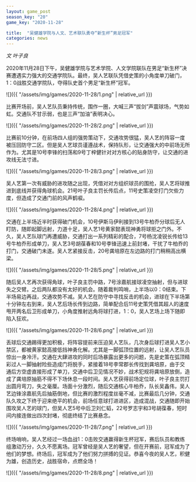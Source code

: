```yaml
---
layout: game_post
season_key: "20"
game_key: "2020-11-28"

title:  "吴健雄学院与人文、艺术联队勇夺“新生杯”男足冠军"
categories: news
---
```


*文 叶子良*


2020年11月28日下午，吴健雄学院与艺术学院、人文学院联队在男足“新生杯”决赛遭遇实力强大的交通学院队。最终，吴人艺联队凭借史策的小角度单刀破门，1：0战胜交通学院队，夺得队史首个男足“新生杯”冠军。

![]({{ "/assets/img/games/2020-11-28/1.png" | relative_url }})

比赛开场前，吴人艺队员秉持传统，围作一圈，大喊三声“拔剑”声震球场，气势如虹。交通队不甘示弱，也是三声“加油”表明决心。

![]({{ "/assets/img/games/2020-11-28/2.png" | relative_url }})

比赛前10分钟，在前场四人组的强势策动下，交通攻势很猛，吴人艺的阵容一度被压回防守二区。但是吴人艺球员谨遵战术，保持队形，让交通强大的中前场无所作为。尤其是10号李锋的扫荡和9号丁梓健针对对方核心的贴身防守，让交通的进攻线无法寸进。

![]({{ "/assets/img/games/2020-11-28/3.png" | relative_url }})

吴人艺第一次有威胁的进攻随之出现，凭借对对方组织球员的围抢，吴人艺将球推进到底线并获得角球机会。21号叶子良主罚长传后点，11号史策凌空打门欠些力度，但造成了交通门前的风声鹤唳。

![]({{ "/assets/img/games/2020-11-28/4.png" | relative_url }})

交通在上半场近半时获得破门机会，10号伊斯马伊利接到13号牛柏乔分球后无人盯防，随即起脚远射，力道十足，吴人艺1号黄家懿表现神勇将球拒之门外。不久，吴人艺队球门再遭威胁，交通打出一系列精彩的配合，7号杨沈凌锐长传给13号牛柏乔形成单刀，吴人艺3号胡葆春和10号李锋迅速上前封堵，干扰了牛柏乔的打门，交通破门未遂。吴人艺紧接反击，20号龚培原在左边路的打门稍稍高出横梁。

![]({{ "/assets/img/games/2020-11-28/5.png" | relative_url }})

随后吴人艺再次获得角球，叶子良主罚中路，7号涂嘉航接球凌空抽射，但与进球失之交臂。之后两队都没有太好的机会。随着裁判鸣哨，上半场以0：0结束。下半场易边再战，交通攻势不减。吴人艺在防守中寻找反击的机会，进球在下半场第十分钟左右到来，吴人艺后场长传到边路，简单配合后11号史策凭借其超人的速度甩开两名后卫形成单刀，小角度推射远角将球打进，1：0，吴人艺场上场下随即陷入狂欢。

![]({{ "/assets/img/games/2020-11-28/6.png" | relative_url }})

丢球后交通踢得更加积极，将阵容提前来压迫吴人艺队，几次身后球打进吴人艺小禁区，都被黄家懿高接低挡神勇化解。尤其是一脚弧顶位置的远射，让吴人艺队员惊出一身冷汗。交通在大肆进攻的同时后场暴露出更多的问题，先是史策在弧顶精彩过人一脚抽射险些造成门将脱手，紧接着18号李常郡长传找到龚培原，由于交通后方空虚直接形成了单刀，交通中后卫见情况不妙，战术犯规将龚培原放倒，造成了龚培原抽筋不得不下场休息一段时间。吴人艺获得前场定位球，叶子良主罚打出圆月弯刀，失之毫厘。场面十分激烈，随后交通核心牛柏乔，队长吴鑫伟，吴人艺边锋涂嘉航先后抽筋倒地，但比赛的激烈程度丝毫不减，比赛最后几分钟，交通队久攻之下终于迎来绝平的机会，前场任意球打进进区，造成混战，交通随即开始围攻吴人艺的球门，但吴人艺5号中后卫刘仁韬，22号罗志宇和3号胡葆春，短时间内接连做出四次封堵，彻底终结了比赛悬念。

![]({{ "/assets/img/games/2020-11-28/7.png" | relative_url }})

终场哨响，吴人艺经过一场血战1：0击败交通赢得新生杯冠军，赛后队员和教练组激动万分，久久不愿离场。冠军曾经是吴人艺的奢望，但在开赛前，冠军成为了他们的梦想。终场后，冠军成为了他们努力拼搏的见证。恭喜今夜的吴人艺，积健为雄，创造历史，战胜宿命，点燃全场！

![]({{ "/assets/img/games/2020-11-28/8.png" | relative_url }})